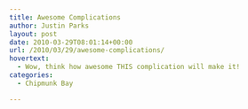 ```yaml
---
title: Awesome Complications
author: Justin Parks
layout: post
date: 2010-03-29T08:01:14+00:00
url: /2010/03/29/awesome-complications/
hovertext:
  - Wow, think how awesome THIS complication will make it!
categories:
  - Chipmunk Bay

---
```

